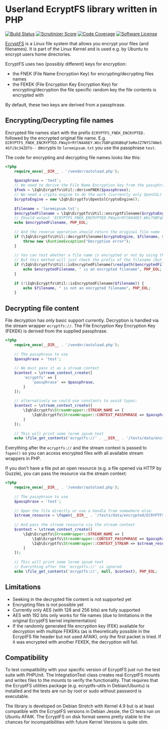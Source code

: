 Userland EcryptFS library written in PHP
========================================

[![Build Status](https://travis-ci.org/iqb/ecryptfs.png?branch=master)](https://travis-ci.org/iqb/ecryptfs)
[![Scrutinizer Score](https://scrutinizer-ci.com/g/iqb/ecryptfs/badges/quality-score.png?b=master)](https://scrutinizer-ci.com/g/iqb/ecryptfs)
[![Code Coverage](https://scrutinizer-ci.com/g/iqb/ecryptfs/badges/coverage.png?b=master)](https://scrutinizer-ci.com/g/iqb/ecryptfs)
[![Software License](https://img.shields.io/badge/License-LGPL%20V3-brightgreen.svg?style=flat-square)](LICENSE)

[EcryptFS](http://ecryptfs.org/) is a Linux file system that allows you encrypt your files (and filenames).
It is part of the Linux Kernel and is used e.g. by Ubuntu to encrypt users home directories.

EcryptFS uses two (possibly different) keys for encryption:
- the FNEK (File Name Encryption Key) for encrypting/decrypting files names
- the FEKEK (File Encryption Key Encryption Key) for encrypting/decryption the file specific random key the file contents is encrypted with 

By default, these two keys are derived from a passphrase.

Encrypting/Decrypting file names
--------------------------------

Encrypted file names start with the prefix `ECRYPTFS_FNEK_ENCRYPTED.` followed by the encrypted original file name.
E.g. `ECRYPTFS_FNEK_ENCRYPTED.FWayVrRYlN446EY.WUc7GBFqG9GB6qF3eRmJZ7NYS7ANeS4Gfi9c34ZDTU--` decrypts to `loremipsum.txt` you use the passphrase `test`.

The code for encrypting and decrypting file names looks like this:

```php
<?php
    require_once(__DIR__ . '/vendor/autoload.php');
    
    $passphrase = 'test';
    // We need to derive the File Name Encryption key from the passphrase        
    $fnek = \Iqb\Ecryptfs\Util::deriveFNEK($passphrase);
    // We need a crypto engine to do the work (currently only OpenSSL)
    $cryptoEngine = new \Iqb\Ecryptfs\OpenSslCryptoEngine();
    
    $filename = 'loremipsum.txt';
    $encryptedFilename = \Iqb\Ecryptfs\Util::encryptFilename($cryptoEngine, $filename, $fnek);
    // Should output 'ECRYPTFS_FNEK_ENCRYPTED.FWayVrRYlN446EY.WUc7GBFqG9GB6qF3eRmJZ7NYS7ANeS4Gfi9c34ZDTU--'
    echo $encryptedFilename, PHP_EOL;
                     
    // And the reverse operation should return the original file name
    if (\Iqb\Ecryptfs\Util::decryptFilename($cryptoEngine, $filename, $fnek) !== $filename) {
        throw new \RuntimeException("Decryption error");
    }
    
    // You can test whether a file name is encrypted or not by using the isEncryptedFilename method.
    // But this method will just check the prefix of the filename (but works even if the file name contains a directory):
    if (\Iqb\Ecryptfs\Util::isEncryptedFilename(\realpath($encryptedFilename))) {
        echo $encryptedFilename, " is an encrypted filename", PHP_EOL;        
    }
    
    if (!\Iqb\Ecryptfs\Util::isEncryptedFilename($filename)) {
        echo $filename, " is not an encrypted filename", PHP_EOL;        
    }
```

        
Decrypting file content
-----------------------

File decryption has only basic support currently.
Decryption is handled via the stream wrapper `ecryptfs://`.
The File Encryption Key Encryption Key (FEKEK) is derived from the supplied passphrase.

```php
<?php
    require_once(__DIR__ . '/vendor/autoload.php');
    
    // The passphrase to use
    $passphrase = 'test';
    
    // We must pass it as a stream context
    $context = \stream_context_create([
        'ecryptfs' => [
            'passphrase' => $passphrase,
        ]
    ]);
    
    // alternatively we could use constants to avoid typos:
    $context = \stream_context_create([
        \Iqb\Ecryptfs\StreamWrapper::STREAM_NAME => [
            \Iqb\Ecryptfs\StreamWrapper::CONTEXT_PASSPHRASE => $passphrase,
        ]
    ]);
    
    // This will print some lorem ipsum text
    echo \file_get_contents('ecryptfs://' . __DIR__ . '/tests/data/encrypted/ECRYPTFS_FNEK_ENCRYPTED.FWayVrRYlN446EY.WUc7GBFqG9GB6qF3eRmJZ7NYS7ANeS4Gfi9c34ZDTU--', null, $context), PHP_EOL;
```

Everything after the `ecryptfs://` and the stream context is passed to `fopen()` so you can access encrypted files with all available stream wrappers in PHP.

If you don't have a file put an open resource (e.g. a file opened via HTTP by Guzzle), you can pass the resource via the stream context:

```php
<?php
    require_once(__DIR__ . '/vendor/autoload.php');
    
    // The passphrase to use
    $passphrase = 'test';
    
    // Open the file directly or use a handle from somewhere else:
    $stream_resource = \fopen(__DIR__ . '/tests/data/encrypted/ECRYPTFS_FNEK_ENCRYPTED.FWayVrRYlN446EY.WUc7GBFqG9GB6qF3eRmJZ7NYS7ANeS4Gfi9c34ZDTU--', 'r');
    
    // And pass the stream resource via the stream context
    $context = \stream_context_create([
        \Iqb\Ecryptfs\StreamWrapper::STREAM_NAME => [
            \Iqb\Ecryptfs\StreamWrapper::CONTEXT_PASSPHRASE => $passphrase,
            \Iqb\Ecryptfs\StreamWrapper::CONTEXT_STREAM => $stream_resource,
        ]
    ]);
    
    // This will print some lorem ipsum text
    // Everything after the 'ecryptfs://' is ignored
    echo \file_get_contents('ecryptfs://', null, $context), PHP_EOL;
```

Limitations
-----------

- Seeking in the decrypted file content is not supported yet
- Encrypting files is not possible yet
- Currently only AES (with 128 and 256 bits) are fully supported
- AES with 192 bits only works for file names (due to limitations in the original EcryptFS kernel implementation)
- If the randomly generated file encryption key (FEK) available for decryption with multiple FEKEKs (as is theoretically possible in the EcryptFS file header but not used AFAIK), only the first packet is tried. If it was encrypted with another FEKEK, the decryption will fail.  

Compatibility
-------------

To test compatibility with your specific version of EcryptFS just run the test suite with PHPUnit.
The IntegrationTest class creates real EcryptFS mounts and writes files to the mounts to verify the functionality.
That requires that the EcryptFS utilities package (e.g. ecryptfs-utils in Debian/Ubuntu) is installed and the tests
are run by root or sudo without password is executable. 

The library is developed on Debian Stretch with Kernel 4.9 but is at least compatible with the EcryptFS versions in Debian Jessie, the CI tests run on Ubuntu AFAIK.
The EcryptFS on disk format seems pretty stable to the chances for incompatibilities with future Kernel Versions is quite slim.
